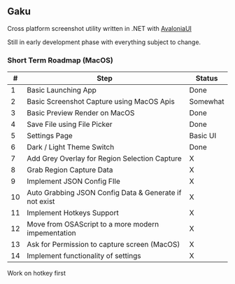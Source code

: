 ## Gaku
Cross platform screenshot utility written in .NET with [AvaloniaUI](https://avaloniaui.net/)

Still in early development phase with everything subject to change.

### Short Term Roadmap (MacOS)

| # | Step                                                   | Status   |
|---|--------------------------------------------------------|----------|
| 1 | Basic Launching App                                    | Done     |
| 2 | Basic Screenshot Capture using MacOS Apis              | Somewhat |
| 3 | Basic Preview Render on MacOS                          | Done     |
| 4 | Save File using File Picker                            | Done     |
| 5 | Settings Page                                          | Basic UI |
| 6 | Dark / Light Theme Switch                              | Done     |
| 7 | Add Grey Overlay for Region Selection Capture          | X        |
| 8 | Grab Region Capture Data                               | X        |
| 9 | Implement JSON Config FIle                             | X        |
| 10| Auto Grabbing JSON Config Data & Generate if not exist | X        |
| 11| Implement Hotkeys Support                              | X        |   
| 12| Move from OSAScript to a more modern impementation     | X        |
| 13| Ask for Permission to capture screen (MacOS)           | X        |
| 14| Implement functionality of settings                    | X        |


Work on hotkey first